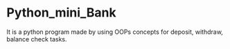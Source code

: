 # Python_mini_Bank
It is a python program made by using OOPs concepts for deposit, withdraw, balance check tasks. 
